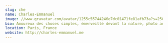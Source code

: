 ```yaml
---
slug: che
name: Charles-Emmanuel
image: //www.gravatar.com/avatar/1255c55744246e7dc01471fe81afb73a?s=250&d=mm&r=x
bio: Amoureux des choses simples, émerveillé devant la nature, photo addict et Lead Développeur
location: Paris, France
website: http://charles-emmanuel.me
---
```

